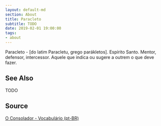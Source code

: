 ```yaml
---
layout: default-md
section: About
title: Paracleto
subtitle: TODO
date: 2019-02-01 19:00:00
tags:
- about
---
```


Paracleto - [do latim Paracletu, grego parákletos]. Espírito Santo. Mentor, defensor, intercessor. Aquele que indica ou sugere a outrem o que deve fazer. 

## See Also
TODO

## Source
[O Consolador - Vocabulário (pt-BR)](http://www.oconsolador.com.br/linkfixo/vocabulario/principal.html)
